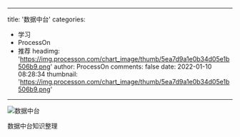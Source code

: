
---
title: '数据中台'
categories: 
 - 学习
 - ProcessOn
 - 推荐
headimg: 'https://img.processon.com/chart_image/thumb/5ea7d9a1e0b34d05e1b506b9.png'
author: ProcessOn
comments: false
date: 2022-01-10 08:28:34
thumbnail: 'https://img.processon.com/chart_image/thumb/5ea7d9a1e0b34d05e1b506b9.png'
---

<div>   
<img class="thumb" alt="数据中台" src="https://img.processon.com/chart_image/thumb/5ea7d9a1e0b34d05e1b506b9.png" referrerpolicy="no-referrer">
<p>数据中台知识整理</p>  
</div>
            